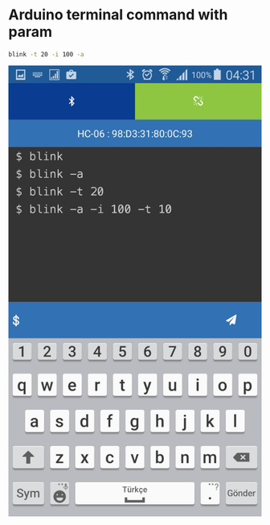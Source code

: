 # Arduino terminal command with param

```sh
blink -t 20 -i 100 -a
```

![screenshot](https://github.com/gokselpirnal/arduino-terminal-command/blob/master/android_screen_shot.png)

